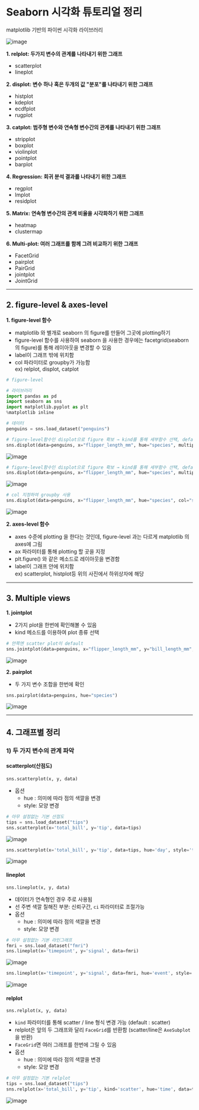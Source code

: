 # Seaborn 시각화 튜토리얼 정리 
matplotlib 기반의 파이썬 시각화 라이브러리

![image](https://user-images.githubusercontent.com/94737255/218521242-eda45bd8-80e4-4b92-9715-aa954ac50cb9.png)

**1. relplot: 두가지 변수의 관계를 나타내기 위한 그래프**
- scatterplot
- lineplot

**2. displot: 변수 하나 혹은 두개의 값 "분포"를 나타내기 위한 그래프**
- histplot
- kdeplot
- ecdfplot
- rugplot

**3. catplot: 범주형 변수와 연속형 변수간의 관계를 나타내기 위한 그래프**
- stripplot
- boxplot
- violinplot
- pointplot
- barplot

**4. Regression: 회귀 분석 결과를 나타내기 위한 그래프**
- regplot
- lmplot
- residplot

**5. Matrix: 연속형 변수간의 관계 비율을 시각화하기 위한 그래프**
- heatmap
- clustermap

**6. Multi-plot: 여러 그래프를 함께 그려 비교하기 위한 그래프**
- FacetGrid
- pairplot
- PairGrid
- jointplot
- JointGrid

*****
## 2. figure-level & axes-level

**1. figure-level 함수**
- matplotlib 와 별개로 seaborn 의 figure를 만들어 그곳에 plotting하기  
- figure-level 함수를 사용하여 seaborn 을 사용한 경우에는 facetgrid(seaborn의 figure)를 통해 레이아웃을 변경할 수 있음  
- label이 그래프 밖에 위치함
- col 파라미터로 groupby가 가능함  
ex) relplot, displot, catplot  

```python
# figure-level

# 라이브러리
import pandas as pd
import seaborn as sns
import matplotlib.pyplot as plt
%matplotlib inline

# 데이터
penguins = sns.load_dataset("penguins")

# figure-level함수인 displot으로 figure 확보 → kind를 통해 세부함수 선택, default값은 histplot
sns.displot(data=penguins, x="flipper_length_mm", hue="species", multiple="stack")
```
![image](https://user-images.githubusercontent.com/94737255/218624014-44534706-dbc5-4e9a-a52b-827488350b70.png)


```python
# figure-level함수인 displot으로 figure 확보 → kind를 통해 세부함수 선택, default값은 histplot
sns.displot(data=penguins, x="flipper_length_mm", hue="species", multiple="stack", kind="kde") 
```
![image](https://user-images.githubusercontent.com/94737255/218624243-03e8336d-aaea-4ad9-81f3-87a47026ad8c.png)


```python
# col 지정하여 groupby 사용
sns.displot(data=penguins, x="flipper_length_mm", hue="species", col="species", kind="kde")
```
![image](https://user-images.githubusercontent.com/94737255/218624279-b279b89d-ad29-4de9-b148-bad88decd3e6.png)



**2. axes-level 함수**  
- axes 수준에 plotting 을 한다는 것인데, figure-level 과는 다르게 matplotlib 의 axes에 그림
- ax 파라미터를 통해 plotting 할 곳을 지정  
- plt.figure() 와 같은 메소드로 레이아웃을 변경함
- label이 그래프 안에 위치함  
ex) scatterplot, histplot등 위의 사진에서 하위상자에 해당


*****
## 3. Multiple views
**1. jointplot**
- 2가지 plot을 한번에 확인해볼 수 있음
- kind 메소드를 이용하여 plot 종류 선택

```python
# 안쪽엔 scatter plot이 default
sns.jointplot(data=penguins, x="flipper_length_mm", y="bill_length_mm", hue="species")
```
![image](https://user-images.githubusercontent.com/94737255/218637556-52fce43d-3885-454b-b6a0-8608add25580.png)


**2. pairplot**
- 두 가지 변수 조합을 한번에 확인

```python
sns.pairplot(data=penguins, hue="species")
```
![image](https://user-images.githubusercontent.com/94737255/218637547-91b31d49-2f0d-4b1b-8e8b-c3780ee4db65.png)

*****

## 4. 그래프별 정리

### 1) 두 가지 변수의 관계 파악

#### scatterplot(산점도)
`sns.scatterplot(x, y, data)`

- 옵션
  - hue : 의미에 따라 점의 색깔을 변경
  - style: 모양 변경


```python
# 아무 설정없는 기본 산점도
tips = sns.load_dataset("tips")
sns.scatterplot(x='total_bill', y='tip', data=tips)
```  
![image](https://user-images.githubusercontent.com/94737255/218914481-d8089570-c0b6-45ac-a142-706218946724.png)


```python
sns.scatterplot(x='total_bill', y='tip', data=tips, hue='day', style='time')
```  
![image](https://user-images.githubusercontent.com/94737255/218914504-b2f905e8-89d3-4d27-aadd-bac035bb0631.png)


#### lineplot
`sns.lineplot(x, y, data)`

- 데이터가 연속형인 경우 주로 사용됨
- 선 주변 색깔 칠해진 부분: 신뢰구간, `ci` 파라미터로 조절가능
- 옵션
  - hue : 의미에 따라 점의 색깔을 변경
  - style: 모양 변경

```python
# 아무 설정없는 기본 라인그래프
fmri = sns.load_dataset("fmri")
sns.lineplot(x='timepoint', y='signal', data=fmri)
```  
![image](https://user-images.githubusercontent.com/94737255/218914521-8dae6ec1-ab61-42db-941c-f6691bc14a6d.png)


```python
sns.lineplot(x='timepoint', y='signal', data=fmri, hue='event', style='event', ci=None)
```  
![image](https://user-images.githubusercontent.com/94737255/218914542-bb57cf87-d5f9-4138-ab67-0aef1561a0b7.png)


#### relplot
`sns.relplot(x, y, data)`

- `kind` 파라미터를 통해 scatter / line 형식 변경 가능 (default : scatter)
- relplot은 앞의 두 그래프와 달리 `FaceGrid`를 반환함 (scatter/line은 `AxeSubplot`을 반환)
- `FaceGrid`면 여러 그래프를 한번에 그릴 수 있음
- 옵션
  - hue : 의미에 따라 점의 색깔을 변경
  - style: 모양 변경
 
 ```python
# 아무 설정없는 기본 relplot
tips = sns.load_dataset("tips")
sns.relplot(x='total_bill', y='tip', kind='scatter', hue='time', data=tips)
```  
![image](https://user-images.githubusercontent.com/94737255/218914553-388b209a-b93a-4a66-bdcd-e0ca3891ec8b.png)


